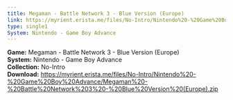 ```yaml
---
title: Megaman - Battle Network 3 - Blue Version (Europe)
link: https://myrient.erista.me/files/No-Intro/Nintendo%20-%20Game%20Boy%20Advance/Megaman%20-%20Battle%20Network%203%20-%20Blue%20Version%20(Europe).zip
type: single1
System: Nintendo - Game Boy Advance
---
```

<b>Game:</b> Megaman - Battle Network 3 - Blue Version (Europe)<br>
<b>System:</b> Nintendo - Game Boy Advance<br>
<b>Collection:</b> No-Intro<br>
<b>Download:</b> https://myrient.erista.me/files/No-Intro/Nintendo%20-%20Game%20Boy%20Advance/Megaman%20-%20Battle%20Network%203%20-%20Blue%20Version%20(Europe).zip